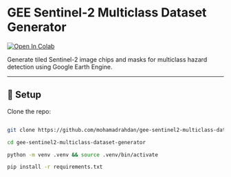 # GEE Sentinel-2 Multiclass Dataset Generator



[![Open In Colab](https://colab.research.google.com/assets/colab-badge.svg)](https://colab.research.google.com/github/mohamadrahdan/gee-sentinel2-multiclass-dataset-generator/blob/main/notebooks/gee-s2-multiclass-dataset-generator.ipynb)



Generate tiled Sentinel-2 image chips and masks for multiclass hazard detection using Google Earth Engine.



---



## 🔹 Setup

Clone the repo:

```bash

git clone https://github.com/mohamadrahdan/gee-sentinel2-multiclass-dataset-generator.git

cd gee-sentinel2-multiclass-dataset-generator

python -m venv .venv && source .venv/bin/activate

pip install -r requirements.txt